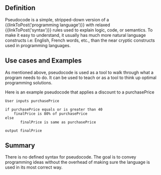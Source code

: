 ## Definition
Pseudocode is a simple, stripped-down version of a {{linkToPost('programming language')}} with relaxed {{linkToPost('syntax')}} rules used to explain logic, code, or semantics.
To make it easy to understand, it usually has much more natural language constructs i.e: English, French words, etc., than the near cryptic constructs used in programming languages.

## Use cases and Examples
As mentioned above, pseudocode is used as a tool to walk through what a program needs to do.
It can be used to teach or as a tool to think up optimal programming solutions. 

Here is an example pseudocode that applies a discount to a purchasePrice

```
User inputs purchasePrice

if purchasePrice equals or is greater than 40 
	finalPrice is 80% of purchasePrice 
else 
       finalPrice is same as purchasePrice

output finalPrice
```
 
## Summary
There is no defined syntax for pseudocode. The goal is to convey programming ideas without the overhead of making sure the language is used in its most correct way.